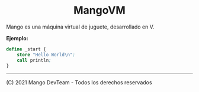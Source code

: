<h1 align="center">MangoVM</h1>

Mango es una máquina virtual de juguete, desarrollado en V.

**Ejemplo:**

```llvm
define _start {
	store "Hello World\n";
	call println;
}
```

* * *

(C) 2021 Mango DevTeam - Todos los derechos reservados
